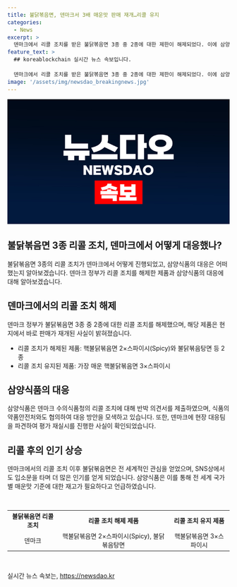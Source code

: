 ```yaml
---
title: 불닭볶음면, 덴마크서 3배 매운맛 판매 재개…리콜 유지
categories:
  - News
excerpt: >
  덴마크에서 리콜 조치를 받은 불닭볶음면 3종 중 2종에 대한 제한이 해제되었다. 이에 삼양식품은 해당 제품이 현지에서 재판매가 시작되었다고 밝혔으며, 덴마크 수의식품청과의 측정법 오류 등에 대한 반박 의견서를 제출했다. 이 사건으로 불닭볶음면은 세계적인 관심을 받아 SNS상에서 더 많은 인기를 얻었으며, 삼양식품은 향후 안전한 제품을 선보일 예정이라고 전했다. 또한, 덴마크에 현장 대응팀을 파견하여 리콜에 대한 평가를 재실시하고 있다.
feature_text: >
  ## koreablockchain 실시간 뉴스 속보입니다.

  덴마크에서 리콜 조치를 받은 불닭볶음면 3종 중 2종에 대한 제한이 해제되었다. 이에 삼양식품은 해당 제품이 현지에서 재판매가 시작되었다고 밝혔으며, 덴마크 수의식품청과의 측정법 오류 등에 대한 반박 의견서를 제출했다. 이 사건으로 불닭볶음면은 세계적인 관심을 받아 SNS상에서 더 많은 인기를 얻었으며, 삼양식품은 향후 안전한 제품을 선보일 예정이라고 전했다. 또한, 덴마크에 현장 대응팀을 파견하여 리콜에 대한 평가를 재실시하고 있다.
image: '/assets/img/newsdao_breakingnews.jpg'
---
```


<p><img src="/assets/img/newsdao_breakingnews.jpg" alt="koreablockchain 속보" /></p>

<h2 data-ke-size="size26">불닭볶음면 3종 리콜 조치, 덴마크에서 어떻게 대응했나?</h2>

<p data-ke-size="size16">불닭볶음면 3종의 리콜 조치가 덴마크에서 어떻게 진행되었고, 삼양식품의 대응은 어떠했는지 알아보겠습니다. 덴마크 정부가 리콜 조치를 해제한 제품과 삼양식품의 대응에 대해 알아보겠습니다.</p>

<h2 data-ke-size="size24">덴마크에서의 리콜 조치 해제</h2>

<p data-ke-size="size16">덴마크 정부가 불닭볶음면 3종 중 2종에 대한 리콜 조치를 해제했으며, 해당 제품은 현지에서 바로 판매가 재개된 사실이 밝혀졌습니다.</p>

<ul>
<li>리콜 조치가 해제된 제품: 핵불닭볶음면 2×스파이시(Spicy)와 불닭볶음탕면 등 2종</li>
<li>리콜 조치 유지된 제품: 가장 매운 핵불닭볶음면 3×스파이시</li>
</ul>

<h2 data-ke-size="size24">삼양식품의 대응</h2>

<p data-ke-size="size16">삼양식품은 덴마크 수의식품청의 리콜 조치에 대해 반박 의견서를 제출하였으며, 식품의약품안전처와도 협의하여 대응 방안을 모색하고 있습니다. 또한, 덴마크에 현장 대응팀을 파견하여 평가 재실시를 진행한 사실이 확인되었습니다.</p>

<h2 data-ke-size="size24">리콜 후의 인기 상승</h2>

<p data-ke-size="size16">덴마크에서의 리콜 조치 이후 불닭볶음면은 전 세계적인 관심을 얻었으며, SNS상에서도 입소문을 타며 더 많은 인기를 얻게 되었습니다. 삼양식품은 이를 통해 전 세계 국가별 매운맛 기준에 대한 재고가 필요하다고 언급하였습니다.</p>

<p data-ke-size="size16">&nbsp;</p>

<table>
<tbody>
<tr>
<td style="text-align: center; height: 17px;"><b>불닭볶음면 리콜 조치</b></td>
<td style="text-align: center; height: 17px;"><b>리콜 조치 해제 제품</b></td>
<td style="text-align: center; height: 17px;"><b>리콜 조치 유지 제품</b></td>
</tr>
<tr>
<td style="text-align: center; height: 17px;">덴마크</td>
<td style="text-align: center; height: 17px;">핵불닭볶음면 2×스파이시(Spicy), 불닭볶음탕면</td>
<td style="text-align: center; height: 17px;">핵불닭볶음면 3×스파이시</td>
</tr>
</tbody>
</table>

<p data-ke-size="size16">&nbsp;</p>
실시간 뉴스 속보는, <a href="https://newsdao.kr" rel="dofollow">https://newsdao.kr</a>


